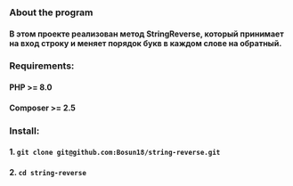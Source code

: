 ### About the program

#### В этом проекте реализован метод StringReverse, который принимает на вход строку и меняет порядок букв в каждом слове на обратный.

### Requirements:
#### PHP >= 8.0
#### Composer >= 2.5

### Install:
#### 1. `git clone git@github.com:Bosun18/string-reverse.git`
#### 2. `cd string-reverse`
